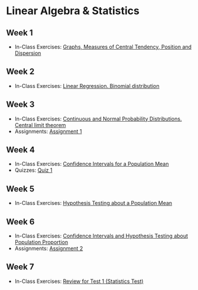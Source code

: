 # Linear Algebra & Statistics

## Week 1

- In-Class Exercises: [Graphs, Measures of Central Tendency, Position and Dispersion](module01)

## Week 2

- In-Class Exercises: [Linear Regression. Binomial distribution](module02)

## Week 3

- In-Class Exercises: [Continuous and Normal Probability Distributions. Central limit theorem](module03)
- Assignments: [Assignment 1](assignment1)

## Week 4

- In-Class Exercises: [Confidence Intervals for a Population Mean](module04)
- Quizzes: [Quiz 1](quiz1)

## Week 5

- In-Class Exercises: [Hypothesis Testing about a Population Mean](module05)

## Week 6

- In-Class Exercises: [Confidence Intervals and Hypothesis Testing about Population Proportion](module06)
- Assignments: [Assignment 2](assignment2)

## Week 7

- In-Class Exercises: [Review for Test 1 (Statistics Test)](module07)
